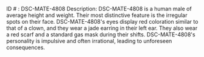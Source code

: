 ID # : DSC-MATE-4808
Description: DSC-MATE-4808 is a human male of average height and weight. Their most distinctive feature is the irregular spots on their face. DSC-MATE-4808's eyes display red coloration similar to that of a clown, and they wear a jade earring in their left ear. They also wear a red scarf and a standard gas mask during their shifts. DSC-MATE-4808's personality is impulsive and often irrational, leading to unforeseen consequences.